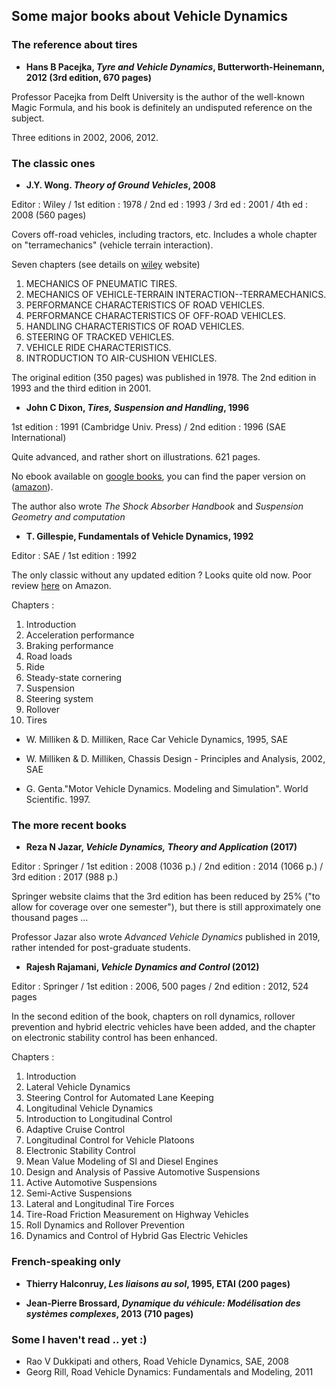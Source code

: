 ## Some major books about Vehicle Dynamics

### The reference about tires ###

* **Hans B Pacejka, _Tyre and Vehicle Dynamics_, Butterworth-Heinemann, 2012 (3rd edition, 670 pages)**

Professor Pacejka from Delft University is the author of the well-known Magic Formula, and his book is definitely an undisputed reference on the subject.

Three editions in 2002, 2006, 2012. 

### The classic ones ###

* **J.Y. Wong. _Theory of Ground Vehicles_, 2008**

Editor : Wiley / 1st edition : 1978 / 2nd ed : 1993 / 3rd ed : 2001 / 4th ed : 2008 (560 pages)

Covers off-road vehicles, including tractors, etc. Includes a whole chapter on "terramechanics" (vehicle terrain interaction).

Seven chapters (see details on [wiley](https://www.wiley.com/en-us/Theory+of+Ground+Vehicles%2C+4th+Edition-p-9780470170380) website)
  1. MECHANICS OF PNEUMATIC TIRES.
  2. MECHANICS OF VEHICLE-TERRAIN INTERACTION--TERRAMECHANICS.
  3. PERFORMANCE CHARACTERISTICS OF ROAD VEHICLES.
  4. PERFORMANCE CHARACTERISTICS OF OFF-ROAD VEHICLES.
  5. HANDLING CHARACTERISTICS OF ROAD VEHICLES.
  6. STEERING OF TRACKED VEHICLES.
  7. VEHICLE RIDE CHARACTERISTICS.
  8. INTRODUCTION TO AIR-CUSHION VEHICLES.
  
The original edition (350 pages) was published in 1978. The 2nd edition in 1993 and the third edition in 2001.


* **John C Dixon, _Tires, Suspension and Handling_, 1996**

1st edition : 1991 (Cambridge Univ. Press) / 2nd edition : 1996 (SAE International)

Quite advanced, and rather short on illustrations. 621 pages.
 
 No ebook available on [google books](https://books.google.fr/books?id=r6pTAAAAMAAJ), you can find the paper version on ([amazon](https://www.amazon.fr/Tires-Suspension-Handling-John-Dixon/dp/1560918314)).
 
 The author also wrote _The Shock Absorber Handbook_ and _Suspension Geometry and computation_

* **T. Gillespie, Fundamentals of Vehicle Dynamics, 1992**

Editor : SAE / 1st edition : 1992

The only classic without any updated edition ? Looks quite old now.
Poor review [here](https://www.amazon.com/gp/customer-reviews/R104E7C5XMGASH/ref=cm_cr_arp_d_viewpnt?ie=UTF8&ASIN=1560911999#R104E7C5XMGASH) on Amazon.

Chapters :
1. Introduction
2. Acceleration performance
3. Braking performance
4. Road loads
5. Ride
6. Steady-state cornering
7. Suspension
8. Steering system
9. Rollover
10. Tires


* W. Milliken & D. Milliken, Race Car Vehicle Dynamics, 1995, SAE
* W. Milliken & D. Milliken, Chassis Design - Principles and Analysis, 2002, SAE

* G. Genta."Motor Vehicle Dynamics. Modeling and Simulation". World Scientific. 1997.

### The more recent books ###

* **Reza N Jazar, _Vehicle Dynamics, Theory and Application_ (2017)**

Editor : Springer / 1st edition : 2008 (1036 p.) / 2nd edition : 2014 (1066 p.) / 3rd edition : 2017 (988 p.)

Springer website claims that the 3rd edition has been reduced by 25% ("to allow for coverage over one semester"), but there is still approximately one thousand pages ...

Professor Jazar also wrote _Advanced Vehicle Dynamics_ published in 2019, rather intended for post-graduate students.


* **Rajesh Rajamani, _Vehicle Dynamics and Control_ (2012)**

Editor : Springer / 1st edition : 2006, 500 pages / 2nd edition : 2012, 524 pages

In the second edition of the book, chapters on roll dynamics, rollover prevention and hybrid electric vehicles have been added, and the chapter on electronic stability control has been enhanced.

Chapters : 
1. Introduction
2. Lateral Vehicle Dynamics
3. Steering Control for Automated Lane Keeping
4. Longitudinal Vehicle Dynamics
5. Introduction to Longitudinal Control
6. Adaptive Cruise Control
7. Longitudinal Control for Vehicle Platoons
8. Electronic Stability Control
9. Mean Value Modeling of SI and Diesel Engines
10. Design and Analysis of Passive Automotive Suspensions
11. Active Automotive Suspensions
12. Semi-Active Suspensions
13. Lateral and Longitudinal Tire Forces
14. Tire-Road Friction Measurement on Highway Vehicles
15. Roll Dynamics and Rollover Prevention
16. Dynamics and Control of Hybrid Gas Electric Vehicles



### French-speaking only ###

* **Thierry Halconruy, _Les liaisons au sol_, 1995, ETAI (200 pages)**

* **Jean-Pierre Brossard, _Dynamique du véhicule: Modélisation des systèmes complexes_, 2013 (710 pages)**



### Some I haven't read .. yet :) ###

* Rao V Dukkipati and others, Road Vehicle Dynamics, SAE, 2008
* Georg Rill, Road Vehicle Dynamics: Fundamentals and Modeling, 2011 
